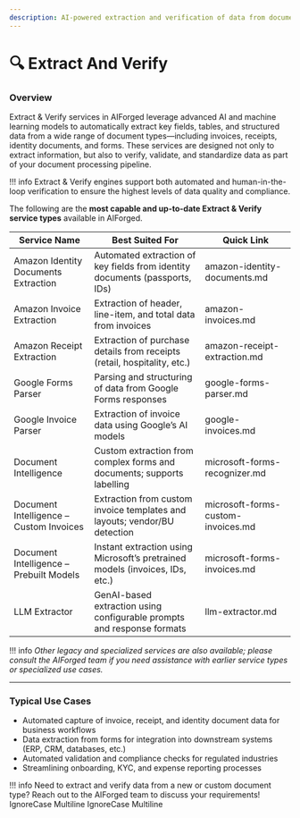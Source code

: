 ```yaml
---
description: AI-powered extraction and verification of data from documents and forms.
---
```


# 🔍 Extract And Verify

### Overview

Extract & Verify services in AIForged leverage advanced AI and machine learning models to automatically extract key fields, tables, and structured data from a wide range of document types—including invoices, receipts, identity documents, and forms. These services are designed not only to extract information, but also to verify, validate, and standardize data as part of your document processing pipeline.

!!! info
    Extract & Verify engines support both automated and human-in-the-loop verification to ensure the highest levels of data quality and compliance.

The following are the **most capable and up-to-date Extract & Verify service types** available in AIForged.

| Service Name                            | Best Suited For                                                              | Quick Link                         |
| --------------------------------------- | ---------------------------------------------------------------------------- | ---------------------------------- |
| Amazon Identity Documents Extraction    | Automated extraction of key fields from identity documents (passports, IDs)  | amazon-identity-documents.md       |
| Amazon Invoice Extraction               | Extraction of header, line-item, and total data from invoices                | amazon-invoices.md                 |
| Amazon Receipt Extraction               | Extraction of purchase details from receipts (retail, hospitality, etc.)     | amazon-receipt-extraction.md       |
| Google Forms Parser                     | Parsing and structuring of data from Google Forms responses                  | google-forms-parser.md             |
| Google Invoice Parser                   | Extraction of invoice data using Google’s AI models                          | google-invoices.md                 |
| Document Intelligence                   | Custom extraction from complex forms and documents; supports labelling       | microsoft-forms-recognizer.md      |
| Document Intelligence – Custom Invoices | Extraction from custom invoice templates and layouts; vendor/BU detection    | microsoft-forms-custom-invoices.md |
| Document Intelligence – Prebuilt Models | Instant extraction using Microsoft’s pretrained models (invoices, IDs, etc.) | microsoft-forms-invoices.md        |
| LLM Extractor                           | GenAI-based extraction using configurable prompts and response formats       | llm-extractor.md                   |

!!! info
    _Other legacy and specialized services are also available; please consult the AIForged team if you need assistance with earlier service types or specialized use cases._

***

### Typical Use Cases

* Automated capture of invoice, receipt, and identity document data for business workflows
* Data extraction from forms for integration into downstream systems (ERP, CRM, databases, etc.)
* Automated validation and compliance checks for regulated industries
* Streamlining onboarding, KYC, and expense reporting processes

!!! info
    Need to extract and verify data from a new or custom document type? Reach out to the AIForged team to discuss your requirements!
 IgnoreCase Multiline IgnoreCase Multiline

